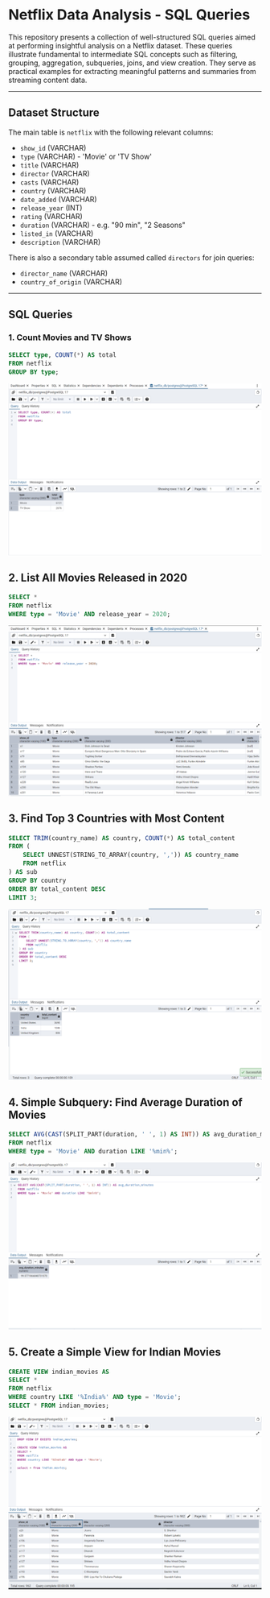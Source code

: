 # Netflix Data Analysis - SQL Queries

This repository presents a collection of well-structured SQL queries aimed at performing insightful analysis on a Netflix dataset. These queries illustrate fundamental to intermediate SQL concepts such as filtering, grouping, aggregation, subqueries, joins, and view creation. They serve as practical examples for extracting meaningful patterns and summaries from streaming content data.

---

## Dataset Structure

The main table is `netflix` with the following relevant columns:

- `show_id` (VARCHAR)
- `type` (VARCHAR) - 'Movie' or 'TV Show'
- `title` (VARCHAR)
- `director` (VARCHAR)
- `casts` (VARCHAR)
- `country` (VARCHAR)
- `date_added` (VARCHAR)
- `release_year` (INT)
- `rating` (VARCHAR)
- `duration` (VARCHAR) - e.g. "90 min", "2 Seasons"
- `listed_in` (VARCHAR)
- `description` (VARCHAR)

There is also a secondary table assumed called `directors` for join queries:

- `director_name` (VARCHAR)
- `country_of_origin` (VARCHAR)

---

## SQL Queries

### 1. Count Movies and TV Shows

```sql
SELECT type, COUNT(*) AS total
FROM netflix
GROUP BY type;
```
![1](https://github.com/Javagar-S/DATA-ANALYTICS-PROJECTS/blob/857cbcb3d5255da9403a7eba0eaac3934c0391d8/DAY4/1image%20output.png)


## 2. List All Movies Released in 2020

```sql
SELECT *
FROM netflix
WHERE type = 'Movie' AND release_year = 2020;
```
![2](https://github.com/Javagar-S/DATA-ANALYTICS-PROJECTS/blob/857cbcb3d5255da9403a7eba0eaac3934c0391d8/DAY4/2%20image%20output.png)

## 3. Find Top 3 Countries with Most Content

```sql
SELECT TRIM(country_name) AS country, COUNT(*) AS total_content
FROM (
    SELECT UNNEST(STRING_TO_ARRAY(country, ',')) AS country_name
    FROM netflix
) AS sub
GROUP BY country
ORDER BY total_content DESC
LIMIT 3;
```
![3](https://github.com/Javagar-S/DATA-ANALYTICS-PROJECTS/blob/857cbcb3d5255da9403a7eba0eaac3934c0391d8/DAY4/3%20image%20output.png)

## 4. Simple Subquery: Find Average Duration of Movies

```sql
SELECT AVG(CAST(SPLIT_PART(duration, ' ', 1) AS INT)) AS avg_duration_minutes
FROM netflix
WHERE type = 'Movie' AND duration LIKE '%min%';

```
![4](https://github.com/Javagar-S/DATA-ANALYTICS-PROJECTS/blob/857cbcb3d5255da9403a7eba0eaac3934c0391d8/DAY4/4%20image%20output.png)

## 5. Create a Simple View for Indian Movies

```sql
CREATE VIEW indian_movies AS
SELECT *
FROM netflix
WHERE country LIKE '%India%' AND type = 'Movie';
SELECT * FROM indian_movies;
```
![5](https://github.com/Javagar-S/DATA-ANALYTICS-PROJECTS/blob/857cbcb3d5255da9403a7eba0eaac3934c0391d8/DAY4/5%20image%20output.png)
